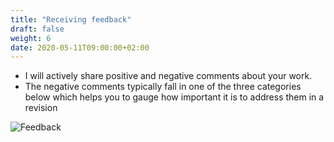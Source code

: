 ```yaml
---
title: "Receiving feedback"
draft: false
weight: 6
date: 2020-05-11T09:00:00+02:00
---
```


* I will actively share positive and negative comments about your work.
* The negative comments typically fall in one of the three categories below which
  helps you to gauge how important it is to address them in a revision

![Feedback](/assets/feedback.png)
